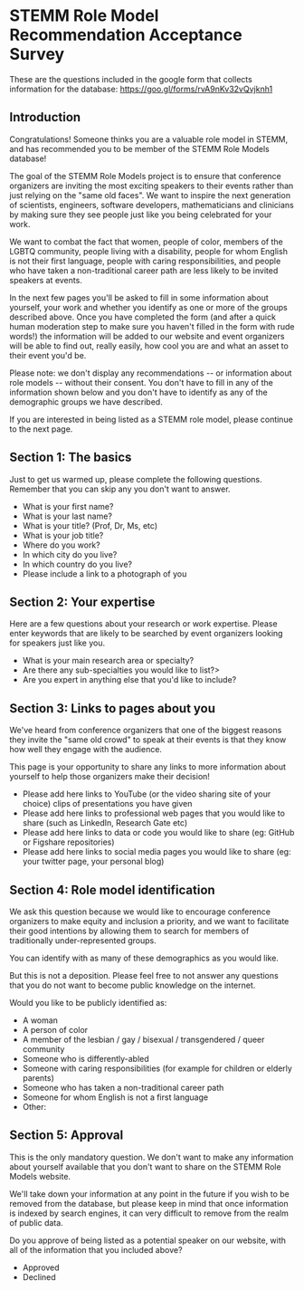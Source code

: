 # STEMM Role Model Recommendation Acceptance Survey

These are the questions included in the google form that collects information for the database: https://goo.gl/forms/rvA9nKv32vQvjknh1

## Introduction

Congratulations! Someone thinks you are a valuable role model in STEMM, and has recommended you to be member of the STEMM Role Models database!

The goal of the STEMM Role Models project is to ensure that conference organizers are inviting the most exciting speakers to their events rather than just relying on the "same old faces". We want to inspire the next generation of scientists, engineers, software developers, mathematicians and clinicians by making sure they see people just like you being celebrated for your work.

We want to combat the fact that women, people of color, members of the LGBTQ community, people living with a disability, people for whom English is not their first language, people with caring responsibilities, and people who have taken a non-traditional career path are less likely to be invited speakers at events.

In the next few pages you'll be asked to fill in some information about yourself, your work and whether you identify as one or more of the groups described above. Once you have completed the form (and after a quick human moderation step to make sure you haven't filled in the form with rude words!) the information will be added to our website and event organizers will be able to find out, really easily, how cool you are and what an asset to their event you'd be.

Please note: we don't display any recommendations -- or information about role models -- without their consent. You don't have to fill in any of the information shown below and you don't have to identify as any of the demographic groups we have described.

If you are interested in being listed as a STEMM role model, please continue to the next page.

## Section 1: The basics

Just to get us warmed up, please complete the following questions.
Remember that you can skip any you don't want to answer.

* What is your first name?
* What is your last name?
* What is your title? (Prof, Dr, Ms, etc)
* What is your job title?
* Where do you work?
* In which city do you live?
* In which country do you live?
* Please include a link to a photograph of you

## Section 2: Your expertise

Here are a few questions about your research or work expertise. Please enter keywords that are likely to be searched by event organizers looking for speakers just like you.

* What is your main research area or specialty?
* Are there any sub-specialties you would like to list?>
* Are you expert in anything else that you'd like to include?

## Section 3: Links to pages about you

We've heard from conference organizers that one of the biggest reasons they invite the "same old crowd" to speak at their events is that they know how well they engage with the audience.

This page is your opportunity to share any links to more information about yourself to help those organizers make their decision!

* Please add here links to YouTube (or the video sharing site of your choice) clips of presentations you have given
* Please add here links to professional web pages that you would like to share (such as LinkedIn, Research Gate etc)
* Please add here links to data or code you would like to share (eg: GitHub or Figshare repositories)
* Please add here links to social media pages you would like to share (eg: your twitter page, your personal blog)

## Section 4: Role model identification

We ask this question because we would like to encourage conference organizers to make equity and inclusion a priority, and we want to facilitate their good intentions by allowing them to search for members of traditionally under-represented groups.

You can identify with as many of these demographics as you would like.

But this is not a deposition. Please feel free to not answer any questions that you do not want to become public knowledge on the internet.

Would you like to be publicly identified as:

* A woman
* A person of color
* A member of the lesbian / gay / bisexual / transgendered / queer community
* Someone who is differently-abled
* Someone with caring responsibilities (for example for children or elderly parents)
* Someone who has taken a non-traditional career path
* Someone for whom English is not a first language
* Other: 

## Section 5: Approval

This is the only mandatory question. We don't want to make any information about yourself available that you don't want to share on the STEMM Role Models website.

We'll take down your information at any point in the future if you wish to be removed from the database, but please keep in mind that once information is indexed by search engines, it can very difficult to remove from the realm of public data.

Do you approve of being listed as a potential speaker on our website, with all of the information that you included above?

* Approved
* Declined
